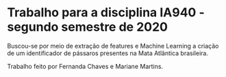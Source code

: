 # Trabalho para a disciplina IA940 - segundo semestre de 2020

Buscou-se por meio de extração de features e Machine Learning a criação de um identificador de pássaros presentes na Mata Atlântica brasileira.

Trabalho feito por Fernanda Chaves e Mariane Martins.

